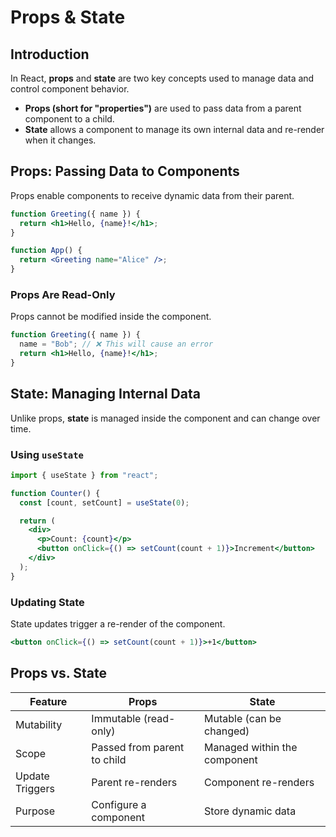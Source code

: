 # Props & State

## Introduction

In React, **props** and **state** are two key concepts used to manage data and control component behavior.

- **Props (short for "properties")** are used to pass data from a parent component to a child.
- **State** allows a component to manage its own internal data and re-render when it changes.

## Props: Passing Data to Components

Props enable components to receive dynamic data from their parent.

```jsx
function Greeting({ name }) {
  return <h1>Hello, {name}!</h1>;
}

function App() {
  return <Greeting name="Alice" />;
}
```

### Props Are Read-Only

Props cannot be modified inside the component.

```jsx
function Greeting({ name }) {
  name = "Bob"; // ❌ This will cause an error
  return <h1>Hello, {name}!</h1>;
}
```

## State: Managing Internal Data

Unlike props, **state** is managed inside the component and can change over time.

### Using `useState`

```jsx
import { useState } from "react";

function Counter() {
  const [count, setCount] = useState(0);

  return (
    <div>
      <p>Count: {count}</p>
      <button onClick={() => setCount(count + 1)}>Increment</button>
    </div>
  );
}
```

### Updating State

State updates trigger a re-render of the component.

```jsx
<button onClick={() => setCount(count + 1)}>+1</button>
```

## Props vs. State

| Feature   | Props | State |
|-----------|-------|-------|
| Mutability | Immutable (read-only) | Mutable (can be changed) |
| Scope | Passed from parent to child | Managed within the component |
| Update Triggers | Parent re-renders | Component re-renders |
| Purpose | Configure a component | Store dynamic data |


